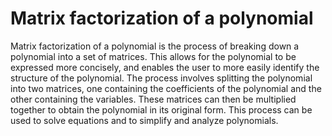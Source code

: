 # Matrix factorization of a polynomial

Matrix factorization of a polynomial is the process of breaking down a polynomial into a set of matrices. This allows for the polynomial to be expressed more concisely, and enables the user to more easily identify the structure of the polynomial. The process involves splitting the polynomial into two matrices, one containing the coefficients of the polynomial and the other containing the variables. These matrices can then be multiplied together to obtain the polynomial in its original form. This process can be used to solve equations and to simplify and analyze polynomials.
